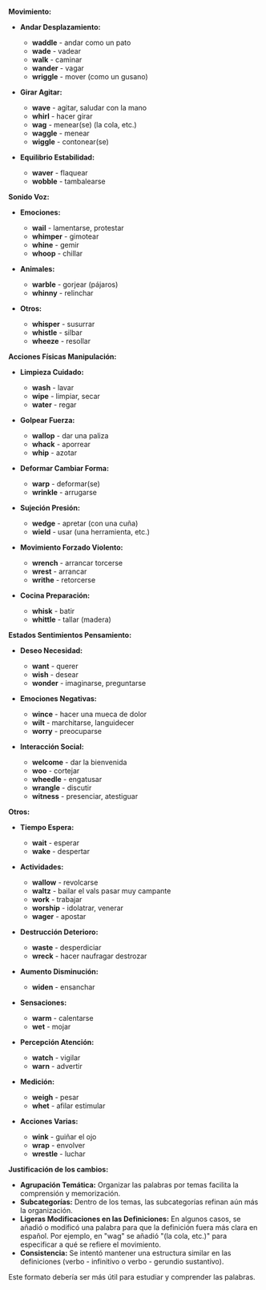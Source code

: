 

**Movimiento:**

*   **Andar Desplazamiento:**
    *   **waddle** - andar como un pato
    *   **wade** - vadear
    *   **walk** - caminar
    *   **wander** - vagar
    *   **wriggle** - mover (como un gusano)

*   **Girar Agitar:**
    *   **wave** - agitar, saludar con la mano
    *   **whirl** - hacer girar
    *   **wag** - menear(se) (la cola, etc.)
    *   **waggle** - menear
    *   **wiggle** - contonear(se)

*   **Equilibrio Estabilidad:**
    *   **waver** - flaquear
    *   **wobble** - tambalearse

**Sonido Voz:**

*   **Emociones:**
    *   **wail** - lamentarse, protestar
    *   **whimper** - gimotear
    *   **whine** - gemir
    *   **whoop** - chillar

*   **Animales:**
    *   **warble** - gorjear (pájaros)
    *   **whinny** - relinchar

*   **Otros:**
    *   **whisper** - susurrar
    *   **whistle** - silbar
    *   **wheeze** - resollar

**Acciones Físicas Manipulación:**

*   **Limpieza Cuidado:**
    *   **wash** - lavar
    *   **wipe** - limpiar, secar
    *   **water** - regar

*   **Golpear Fuerza:**
    *   **wallop** - dar una paliza
    *   **whack** - aporrear
    *   **whip** - azotar

*   **Deformar Cambiar Forma:**
    *   **warp** - deformar(se)
    *   **wrinkle** - arrugarse

*   **Sujeción Presión:**
    *   **wedge** - apretar (con una cuña)
    *   **wield** - usar (una herramienta, etc.)

*   **Movimiento Forzado Violento:**
    *   **wrench** - arrancar   torcerse
    *   **wrest** - arrancar
    *   **writhe** - retorcerse

*   **Cocina Preparación:**
    *   **whisk** - batir
    *   **whittle** - tallar (madera)

**Estados Sentimientos Pensamiento:**

*   **Deseo Necesidad:**
    *   **want** - querer
    *   **wish** - desear
    *   **wonder** - imaginarse, preguntarse

*   **Emociones Negativas:**
    *   **wince** - hacer una mueca de dolor
    *   **wilt** - marchitarse, languidecer
    *   **worry** - preocuparse

*   **Interacción Social:**
    *   **welcome** - dar la bienvenida
    *   **woo** - cortejar
    *   **wheedle** - engatusar
    *   **wrangle** - discutir
    *   **witness** - presenciar, atestiguar

**Otros:**

*   **Tiempo Espera:**
    *   **wait** - esperar
    *   **wake** - despertar

*   **Actividades:**
    *   **wallow** - revolcarse
    *   **waltz** - bailar el vals pasar muy campante
    *   **work** - trabajar
    *   **worship** - idolatrar, venerar
    *   **wager** - apostar

*   **Destrucción Deterioro:**
    *   **waste** - desperdiciar
    *   **wreck** - hacer naufragar   destrozar

*   **Aumento Disminución:**
    *   **widen** - ensanchar

*   **Sensaciones:**
    *   **warm** - calentarse
    *   **wet** - mojar

*   **Percepción Atención:**
    *   **watch** - vigilar
    *   **warn** - advertir

*   **Medición:**
    *   **weigh** - pesar
    *   **whet** - afilar estimular

*   **Acciones Varias:**
    *   **wink** - guiñar el ojo
    *   **wrap** - envolver
    *   **wrestle** - luchar

**Justificación de los cambios:**

*   **Agrupación Temática:**  Organizar las palabras por temas facilita la comprensión y memorización.
*   **Subcategorías:** Dentro de los temas, las subcategorías refinan aún más la organización.
*   **Ligeras Modificaciones en las Definiciones:**  En algunos casos, se añadió o modificó una palabra para que la definición fuera más clara en español. Por ejemplo, en "wag" se añadió "(la cola, etc.)" para especificar a qué se refiere el movimiento.
*   **Consistencia:** Se intentó mantener una estructura similar en las definiciones (verbo - infinitivo o verbo - gerundio sustantivo).

Este formato debería ser más útil para estudiar y comprender las palabras.
